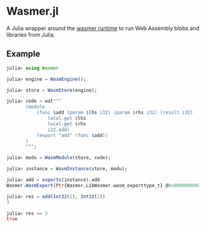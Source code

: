 # Wasmer.jl

A Julia wrapper around the [wasmer runtime](https://wasmer.io) to run Web Assembly blobs and libraries from Julia.

## Example

```julia
julia> using Wasmer

julia> engine = WasmEngine();

julia> store = WasmStore(engine);

julia> code = wat"""
       (module
           (func $add (param $lhs i32) (param $rhs i32) (result i32)
               local.get $lhs
               local.get $rhs
               i32.add)
           (export "add" (func $add))
       )
       """;

julia> modu = WasmModule(store, code);

julia> instance = WasmInstance(store, modu);

julia> add = exports(instance).add
Wasmer.WasmExport(Ptr{Wasmer.LibWasmer.wasm_exporttype_t} @0x000000000378f2f0, WasmExtern(WASM_EXTERN_FUNC), WasmInstance(), "add")

julia> res = add(Int32(1), Int32(2))
3

julia> res == 3
true
```

